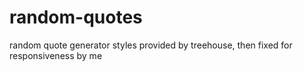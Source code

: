 # random-quotes
random quote generator
styles provided by treehouse, then fixed for responsiveness by me
